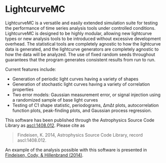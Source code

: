 LightcurveMC
============

LightcurveMC is a versatile and easily extended simulation suite for testing the performance of time series analysis tools under controlled conditions. LightcurveMC is designed to be highly modular, allowing new lightcurve types or new analysis tools to be introduced without excessive development overhead. The statistical tools are completely agnostic to how the lightcurve data is generated, and the lightcurve generators are completely agnostic to how the data will be analyzed. The use of fixed random seeds throughout guarantees that the program generates consistent results from run to run.

Current features include:
* Generation of periodic light curves having a variety of shapes
* Generation of stochastic light curves having a variety of correlation properties
* Two error models: Gaussian measurement error, or signal injection using a randomized sample of base light curves
* Testing of C1 shape statistic, periodograms, ΔmΔt plots, autocorrelation function plots, peak-finding plots, and Gaussian process regression.

This software has been published through the Astrophysics Source Code Library as [ascl:1408.012](http://ascl.net/1408.012). Please cite as 
> Findeisen, K. 2014, Astrophysics Source Code Library, record ascl:1408.012.

An example of the analysis possible with this software is presented in [Findeisen, Cody, & Hillenbrand (2014)](http://adsabs.harvard.edu/cgi-bin/bib_query?arXiv:1410.7882).
